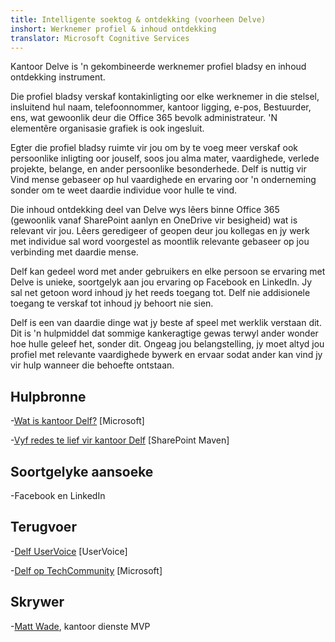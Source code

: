 ```yaml
---
title: Intelligente soektog & ontdekking (voorheen Delve)
inshort: Werknemer profiel & inhoud ontdekking
translator: Microsoft Cognitive Services
---
```


Kantoor Delve is 'n gekombineerde werknemer profiel bladsy en inhoud ontdekking
instrument.

Die profiel bladsy verskaf kontakinligting oor elke werknemer in die
stelsel, insluitend hul naam, telefoonnommer, kantoor ligging, e-pos,
Bestuurder, ens, wat gewoonlik deur die Office 365 bevolk
administrateur. 'N elementêre organisasie grafiek is ook ingesluit.

Egter die profiel bladsy ruimte vir jou om by te voeg meer verskaf ook
persoonlike inligting oor jouself, soos jou alma mater, vaardighede, verlede
projekte, belange, en ander persoonlike besonderhede. Delf is nuttig vir
Vind mense gebaseer op hul vaardighede en ervaring oor 'n onderneming
sonder om te weet daardie individue voor hulle te vind.

Die inhoud ontdekking deel van Delve wys lêers binne Office 365
(gewoonlik vanaf SharePoint aanlyn en OneDrive vir besigheid) wat is
relevant vir jou. Lêers geredigeer of geopen deur jou kollegas en
jy werk met individue sal word voorgestel as moontlik relevante gebaseer
op jou verbinding met daardie mense.

Delf kan gedeel word met ander gebruikers en elke persoon se ervaring
met Delve is unieke, soortgelyk aan jou ervaring op Facebook en
LinkedIn. Jy sal net getoon word inhoud jy het reeds toegang tot.
Delf nie addisionele toegang te verskaf tot inhoud jy behoort nie sien.

Delf is een van daardie dinge wat jy beste af speel met
werklik verstaan dit. Dit is 'n hulpmiddel dat sommige kankeragtige gewas terwyl ander wonder
hoe hulle geleef het, sonder dit. Ongeag jou belangstelling, jy moet
altyd jou profiel met relevante vaardighede bywerk en ervaar sodat ander
kan vind jy vir hulp wanneer die behoefte ontstaan.

Hulpbronne
---------

-[Wat is kantoor
    Delf?](https://support.office.com/en-us/article/What-is-Office-Delve-1315665a-c6af-4409-a28d-49f8916878ca)
    \[Microsoft\]

-[Vyf redes te lief vir kantoor
    Delf](https://sharepointmaven.com/5-reasons-love-new-office-365-delve/)
    \[SharePoint Maven\]

Soortgelyke aansoeke
--------------------

-Facebook en LinkedIn

Terugvoer
---------

-[Delf UserVoice](https://office365.uservoice.com/forums/273487-delve)
    \[UserVoice\]

-[Delf op TechCommunity](https://techcommunity.microsoft.com/t5/Delve/ct-p/OfficeDelve)
    \[Microsoft\]

Skrywer
---------

-[Matt Wade](https://www.linkedin.com/in/thatmattwade/), kantoor dienste MVP


